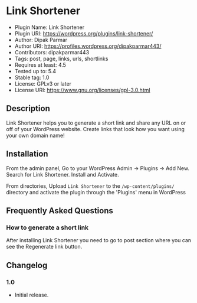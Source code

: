 # Link Shortener
* Plugin Name: Link Shortener
* Plugin URI: https://wordpress.org/plugins/link-shortener/
* Author: Dipak Parmar
* Author URI: https://profiles.wordpress.org/dipakparmar443/
* Contributors: dipakparmar443
* Tags: post, page, links, urls, shortlinks
* Requires at least: 4.5
* Tested up to: 5.4
* Stable tag: 1.0
* License: GPLv3 or later
* License URI: https://www.gnu.org/licenses/gpl-3.0.html

## Description

Link Shortener helps you to generate a short link and share any URL on or off of your WordPress website. Create links that look how you want using your own domain name!

## Installation

From the admin panel, Go to your WordPress Admin -> Plugins -> Add New. Search for Link Shortener. Install and Activate.

From directories, Upload `Link Shortener` to the `/wp-content/plugins/` directory and activate the plugin through the 'Plugins' menu in WordPress

## Frequently Asked Questions

### How to generate a short link

After installing Link Shortener you need to go to post section where you can see the Regenerate link button.

## Changelog 
### 1.0 

* Initial release.
